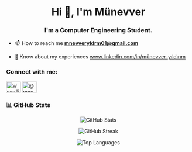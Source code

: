 






<h1 align="center">Hi 👋, I'm Münevver</h1>
<h3 align="center">I'm a Computer Engineering Student.</h3>


- 📫 How to reach me **mnevveryldrm01@gmail.com**

- 📄 Know about my experiences www.linkedin.com/in/münevver-yıldırım


<h3 align="left">Connect with me:</h3>
<p align="left">

<a href="https://linkedin.com/in/www.linkedin.com/in/münevver-yıldırım" target="blank"><img align="center" src="https://raw.githubusercontent.com/rahuldkjain/github-profile-readme-generator/master/src/images/icons/Social/linked-in-alt.svg" alt="www.linkedin.com/in/münevver-yıldırım" height="30" width="40" /></a>
<a href="https://medium.com/@mnevveryld05" target="blank"><img align="center" src="https://raw.githubusercontent.com/rahuldkjain/github-profile-readme-generator/master/src/images/icons/Social/medium.svg" alt="@mnevveryld05" height="30" width="40" /></a>
</p>

### 📊 GitHub Stats

<p align="center">
  <img src="https://github-readme-stats.vercel.app/api?username=mnevveryild&show_icons=true&theme=radical" alt="GitHub Stats" />
</p>

<p align="center">
  <img src="https://github-readme-streak-stats.herokuapp.com/?user=mnevveryild&theme=radical" alt="GitHub Streak" onerror="this.style.display='none'"/>
</p>

<p align="center">
  <img src="https://github-readme-stats.vercel.app/api/top-langs/?username=mnevveryild&layout=compact&theme=radical" alt="Top Languages" />
</p>












